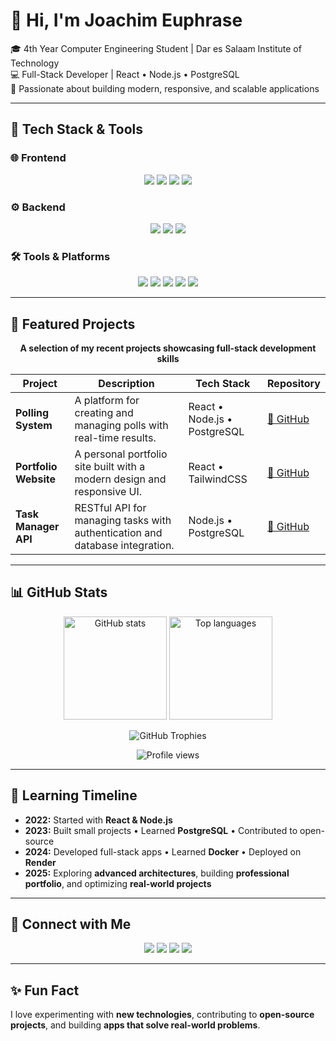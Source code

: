 # 👋 Hi, I'm **Joachim Euphrase**

🎓 4th Year Computer Engineering Student | Dar es Salaam Institute of Technology  
💻 Full-Stack Developer | React • Node.js • PostgreSQL  
🚀 Passionate about building modern, responsive, and scalable applications  

---

## 🚀 Tech Stack & Tools  

### 🌐 Frontend  
<p align="center">
  <a href="https://reactjs.org/"><img src="https://img.shields.io/badge/-React-20232A?style=for-the-badge&logo=react&logoColor=61DAFB"/></a>
  <a href="https://developer.mozilla.org/en-US/docs/Web/HTML"><img src="https://img.shields.io/badge/-HTML5-E34F26?style=for-the-badge&logo=html5&logoColor=white"/></a>
  <a href="https://developer.mozilla.org/en-US/docs/Web/CSS"><img src="https://img.shields.io/badge/-CSS3-1572B6?style=for-the-badge&logo=css3&logoColor=white"/></a>
  <a href="https://tailwindcss.com/"><img src="https://img.shields.io/badge/-TailwindCSS-06B6D4?style=for-the-badge&logo=tailwind-css&logoColor=white"/></a>
</p>  

### ⚙️ Backend  
<p align="center">
  <a href="https://nodejs.org/"><img src="https://img.shields.io/badge/-Node.js-339933?style=for-the-badge&logo=node.js&logoColor=white"/></a>
  <a href="https://expressjs.com/"><img src="https://img.shields.io/badge/-Express-000000?style=for-the-badge&logo=express&logoColor=white"/></a>
  <a href="https://www.postgresql.org/"><img src="https://img.shields.io/badge/-PostgreSQL-4169E1?style=for-the-badge&logo=postgresql&logoColor=white"/></a>
</p>  

### 🛠 Tools & Platforms  
<p align="center">
  <a href="https://git-scm.com/"><img src="https://img.shields.io/badge/-Git-F05032?style=for-the-badge&logo=git&logoColor=white"/></a>
  <a href="https://github.com/"><img src="https://img.shields.io/badge/-GitHub-181717?style=for-the-badge&logo=github&logoColor=white"/></a>
  <a href="https://www.docker.com/"><img src="https://img.shields.io/badge/-Docker-2496ED?style=for-the-badge&logo=docker&logoColor=white"/></a>
  <a href="https://code.visualstudio.com/"><img src="https://img.shields.io/badge/-VS%20Code-007ACC?style=for-the-badge&logo=visual-studio-code&logoColor=white"/></a>
  <a href="https://render.com/"><img src="https://img.shields.io/badge/-Render-FF3F6C?style=for-the-badge&logo=render&logoColor=white"/></a>
</p>  

---

## 📂 Featured Projects  

<p align="center">
  <strong>A selection of my recent projects showcasing full-stack development skills</strong>
</p>

<div align="center">

| Project | Description | Tech Stack | Repository |
|---------|-------------|------------|------------|
| **Polling System** | A platform for creating and managing polls with real-time results. | React • Node.js • PostgreSQL | [🔗 GitHub](https://github.com/Euphrase8/PollingSystem) |
| **Portfolio Website** | A personal portfolio site built with a modern design and responsive UI. | React • TailwindCSS | [🔗 GitHub](https://github.com/Euphrase8/Portfolio) |
| **Task Manager API** | RESTful API for managing tasks with authentication and database integration. | Node.js • PostgreSQL | [🔗 GitHub](https://github.com/Euphrase8/TaskManagerAPI) |

</div>  

---

## 📊 GitHub Stats  

<p align="center">
  <img src="https://github-readme-stats.vercel.app/api?username=Euphrase8&show_icons=true&theme=radical" alt="GitHub stats" height="165"/>
  <img src="https://github-readme-stats.vercel.app/api/top-langs/?username=Euphrase8&layout=compact&theme=radical" alt="Top languages" height="165"/>
</p>  

<p align="center">
  <img src="https://github-profile-trophy.vercel.app/?username=Euphrase8&theme=radical&no-frame=true&margin-w=5&row=1" alt="GitHub Trophies"/>
</p>  

<p align="center">
  <img src="https://komarev.com/ghpvc/?username=Euphrase8&style=for-the-badge&color=blue" alt="Profile views"/>
</p>  

---

## 📅 Learning Timeline  

- **2022:** Started with **React & Node.js**  
- **2023:** Built small projects • Learned **PostgreSQL** • Contributed to open-source  
- **2024:** Developed full-stack apps • Learned **Docker** • Deployed on **Render**  
- **2025:** Exploring **advanced architectures**, building **professional portfolio**, and optimizing **real-world projects**  

---

## 🤝 Connect with Me  

<p align="center">
  <a href="https://www.linkedin.com/in/joaqm08"><img src="https://img.shields.io/badge/-LinkedIn-0A66C2?style=for-the-badge&logo=linkedin&logoColor=white"/></a>
  <a href="https://twitter.com/Eaqm_"><img src="https://img.shields.io/badge/-Twitter-1DA1F2?style=for-the-badge&logo=twitter&logoColor=white"/></a>
  <a href="https://wa.me/255784425661"><img src="https://img.shields.io/badge/-WhatsApp-25D366?style=for-the-badge&logo=whatsapp&logoColor=white"/></a>
  <a href="https://www.facebook.com/255784425661"><img src="https://img.shields.io/badge/-Facebook-1877F2?style=for-the-badge&logo=facebook&logoColor=white"/></a>
</p>  

---

## ✨ Fun Fact  
I love experimenting with **new technologies**, contributing to **open-source projects**, and building **apps that solve real-world problems**.  
